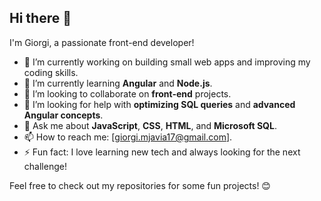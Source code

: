 ## Hi there 👋

I'm Giorgi, a passionate front-end developer!

- 🔭 I’m currently working on building small web apps and improving my coding skills.
- 🌱 I’m currently learning **Angular** and **Node.js**.
- 👯 I’m looking to collaborate on **front-end** projects.
- 🤔 I’m looking for help with **optimizing SQL queries** and **advanced Angular concepts**.
- 💬 Ask me about **JavaScript**, **CSS**, **HTML**, and **Microsoft SQL**.
- 📫 How to reach me: [giorgi.mjavia17@gmail.com].
- ⚡ Fun fact: I love learning new tech and always looking for the next challenge!

Feel free to check out my repositories for some fun projects! 😊
